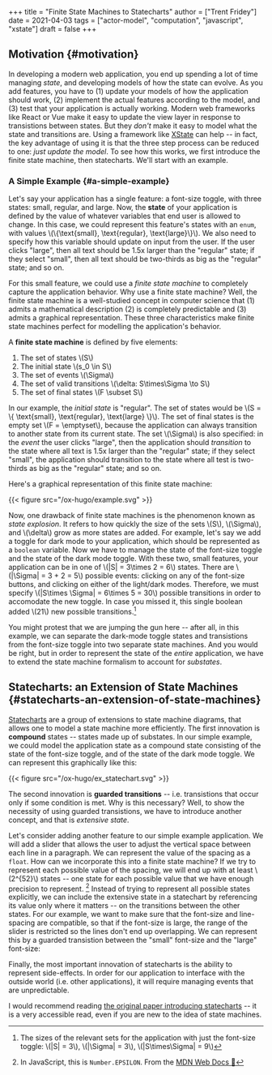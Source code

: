 +++
title = "Finite State Machines to Statecharts"
author = ["Trent Fridey"]
date = 2021-04-03
tags = ["actor-model", "computation", "javascript", "xstate"]
draft = false
+++

## Motivation {#motivation}

In developing a modern web application, you end up spending a lot of time managing _state_, and developing models of how the state can evolve.
As you add features, you have to (1) update your models of how the application should work, (2) implement the actual features according to the model, and (3) test that your application is actually working.
Modern web frameworks like React or Vue make it easy to update the view layer in response to transistions between states.
But they _don't_ make it easy to model what the state and transitions are.
Using a framework like [XState](https://xstate.js.org/docs/) can help -- in fact, the key advantage of using it is that the three step process can be reduced to one: _just update the model_.
To see how this works, we first introduce the finite state machine, then statecharts.
We'll start with an example.


### A Simple Example {#a-simple-example}

Let's say your application has a single feature: a font-size toggle, with three states: small, regular, and large.
Now, the **state** of your application is defined by the value of whatever variables that end user is allowed to change.
In this case, we could represent this feature's states with an `enum`, with values \\(\\{\text{small}, \text{regular}, \text{large}\\}\\).
We also need to specify how this variable should update on input from the user.
If the user clicks "large", then all text should be 1.5x larger than the "regular" state; if they select "small", then all text should be two-thirds as big as the "regular" state; and so on.

For this small feature, we could use a _finite state machine_ to completely capture the application behavior.
Why use a finite state machine?
Well, the finite state machine is a well-studied concept in computer science that (1) admits a mathematical description (2) is completely predictable and (3) admits a graphical representation.
These three characteristics make finite state machines perfect for modelling the application's behavior.

A ****finite state machine**** is defined by five elements:

1.  The set of states \\(S\\)
2.  The initial state \\(s\_0 \in S\\)
3.  The set of events \\(\Sigma\\)
4.  The set of valid transitions \\(\delta: S\times\Sigma \to S\\)
5.  The set of final states \\(F \subset S\\)

In our example, the _initial state_ is "regular".
The set of states would be \\(S = \\{ \text{small}, \text{regular}, \text{large} \\}\\).
The set of final states is the empty set \\(F = \emptyset\\), because the application can always transition to another state from its current state.
The set \\(\Sigma\\) is also specified: in the _event_ the user clicks "large", then the application should _transition_ to the state where all text is 1.5x larger than the "regular" state; if they select "small", the application should transition to the state where all test is two-thirds as big as the "regular" state; and so on.

Here's a graphical representation of this finite state machine:

{{< figure src="/ox-hugo/example.svg" >}}

Now, one drawback of finite state machines is the phenomenon known as _state explosion_.
It refers to how quickly the size of the sets \\(S\\), \\(\Sigma\\), and \\(\delta\\) grow as more states are added.
For example, let's say we add a toggle for dark mode to your application, which should be represented as a `boolean` variable.
Now we have to manage the state of the font-size toggle and the state of the dark mode toggle.
With these two, small features, your application can be in one of \\(|S| = 3\times 2 = 6\\) states.
There are \\(|\Sigma| = 3 + 2 = 5\\) possible events: clicking on any of the font-size buttons, and clicking on either of the light/dark modes.
Therefore, we must specify \\(|S\times \Sigma| = 6\times 5 = 30\\) possible transitions in order to accomodate the new toggle.
In case you missed it, this single boolean added \\(21\\) new possible transitions.[^fn:1]

You might protest that we are jumping the gun here -- after all, in this example, we can separate the dark-mode toggle states and transistions from the font-size toggle into two separate state machines.
And you would be right, but in order to represent the state of the _entire_ application, we have to extend the state machine formalism to account for _substates_.


## Statecharts: an Extension of State Machines {#statecharts-an-extension-of-state-machines}

[Statecharts](https://statecharts.github.io/) are a group of extensions to state machine diagrams, that allows one to model a state machine more efficiently.
The first innovation is **compound** states -- states made up of substates.
In our simple example, we could model the application state as a compound state consisting of the state of the font-size toggle, and of the state of the dark mode toggle.
We can represent this graphically like this:

{{< figure src="/ox-hugo/ex_statechart.svg" >}}

The second innovation is **guarded transitions** -- i.e. transistions that occur only if some condition is met.
Why is this necessary?
Well, to show the necessity of using guarded transistions, we have to introduce another concept, and that is _extensive state_.

Let's consider adding another feature to our simple example application.
We will add a slider that allows the user to adjust the vertical space between each line in a paragraph.
We can represent the value of the spacing as a `float`.
How can we incorporate this into a finite state machine?
If we try to represent each possible value of the spacing, we will end up with at least \\(2^{52}\\) states -- one state for each possible value that we have enough precision to represent.&nbsp;[^fn:2]
Instead of trying to represent all possible states explicitly, we can include the extensive state in a statechart by referencing its value only where it matters -- on the transitions between the other states.
For our example, we want to make sure that the font-size and line-spacing are compatible, so that if the font-size is large, the range of the slider is restricted so the lines don't end up overlapping.
We can represent this by a guarded transistion between the "small" font-size and the "large" font-size:

Finally, the most important innovation of statecharts is the ability to represent side-effects.
In order for our application to interface with the outside world (i.e. other applications), it will require managing events that are unpredictable.

I would recommend reading [the original paper introducing statecharts](https://www.sciencedirect.com/science/article/pii/0167642387900359) -- it is a very accessible read, even if you are new to the idea of state machines.

[^fn:1]: The sizes of the relevant sets for the application with just the font-size toggle: \\(|S| = 3\\), \\(|\Sigma| = 3\\), \\(|S\times\Sigma| = 9\\)
[^fn:2]: In JavaScript, this is `Number.EPSILON`. From the [MDN Web Docs &#128279;](https://developer.mozilla.org/en-US/docs/Web/JavaScript/Reference/Global%5FObjects/Number/EPSILON)
